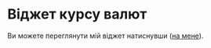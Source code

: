 # Віджет курсу валют

Ви можете переглянути мій віджет натиснувши ([на мене]([http://polytechnic.poltava.ua](https://23phantom23.github.io/UniversityPractica/))).
